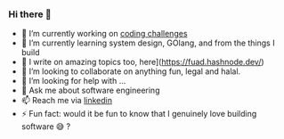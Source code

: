 ### Hi there 👋

- 🔭 I’m currently working on [coding challenges](https://github.com/Fuad28/coding-challenges)
- 🌱 I’m currently learning system design, GOlang, and from the things I build
- 📝 I write on amazing topics too, here](https://fuad.hashnode.dev/)
- 👯 I’m looking to collaborate on anything fun, legal and halal.
- 🤔 I’m looking for help with ...
- 💬 Ask me about software engineering
- 📫 Reach me via [linkedin](https://www.linkedin.com/in/fuad-adio)
- ⚡ Fun fact: would it be fun to know that I genuinely love building software 😅 ?

<!--
**Fuad28/fuad28** is a ✨ _special_ ✨ repository because its `README.md` (this file) appears on your GitHub profile.

Here are some ideas to get you started:

- 🔭 I’m currently working on ...
- 🌱 I’m currently learning ...
- 👯 I’m looking to collaborate on ...
- 🤔 I’m looking for help with ...
- 💬 Ask me about ...
- 📫 How to reach me: ...
- 😄 Pronouns: ...
- ⚡ Fun fact: ...
-->
